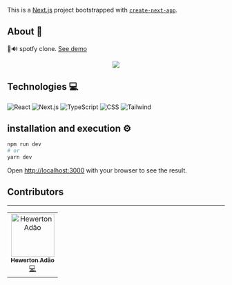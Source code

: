 This is a [Next.js](https://nextjs.org/) project bootstrapped with [`create-next-app`](https://github.com/vercel/next.js/tree/canary/packages/create-next-app).

## About 📄

🎵🔊 spotfy clone.  <a href="https://spotify-clone-next-tailwind.vercel.app/" target="_blank" rel="noopener noreferrer">See demo</a> 

<p align="center">
<img src='https://user-images.githubusercontent.com/37268237/166114575-ccc1b876-e893-460f-9ac5-c8bf4660b8ab.gif' />
</p>

## Technologies 💻

![React](https://img.shields.io/badge/React-20232A?style=for-the-badge&logo=react&logoColor=61DAFB)
![Next.js](https://img.shields.io/badge/Next.js-eeeeee?style=for-the-badge&logo=nextdotjs&logoColor=black)
![TypeScript](https://img.shields.io/badge/TypeScript-007ACC?style=for-the-badge&logo=typescript&logoColor=white)
![CSS](https://img.shields.io/badge/CSS3-1572B6?style=for-the-badge&logo=css3&logoColor=white)
![Tailwind](https://img.shields.io/badge/Tailwind_CSS-38B2AC?style=for-the-badge&logo=tailwind-css&logoColor=white)

## installation and execution ⚙️

```bash
npm run dev
# or
yarn dev
```

Open [http://localhost:3000](http://localhost:3000) with your browser to see the result.

## Contributors

<hr>
<table>
  <tr>
    <td align="center">
      <a href="https://github.com/Hewerton80">
        <img src="https://avatars0.githubusercontent.com/u/37268237?s=400&v=4" width="100px;" alt="Hewerton Adão"/>
        <br />
        <sub><b>Hewerton Adão </b></sub>
      </a><br />
      <a href="https://github.com/Hewerton80" title="Code">💻</a>
    </td>
  </tr>
</table>
